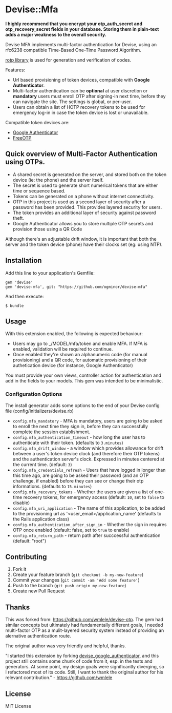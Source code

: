 # Devise::Mfa 

**I highly recommend that you encrypt your otp_auth_secret and otp_recovery_secret fields in your database. Storing them in plain-text adds a major weakness to the overall security.**

Devise MFA implements multi-factor authentication for Devise, using an rfc6238 compatible Time-Based One-Time Password Algorithm.

[rotp library](https://github.com/mdp/rotp) is used for generation and verification of codes.

Features:

* Url based provisioning of token devices, compatible with **Google Authenticator**.
* Multi-factor authentication can be **optional** at user discretion or **mandatory** users must enroll OTP after signing-in next time, before they can navigate the site. The settings is global, or per-user.
* Users can obtain a list of HOTP recovery tokens to be used for emergency log-in in case the token device is lost or unavailable.

Compatible token devices are:

* [Google Authenticator](https://code.google.com/p/google-authenticator/)
* [FreeOTP](https://fedorahosted.org/freeotp/)

## Quick overview of Multi-Factor Authentication using OTPs.

* A shared secret is generated on the server, and stored both on the token device (ie: the phone) and the server itself.
* The secret is used to generate short numerical tokens that are either time or sequence based.
* Tokens can be generated on a phone without internet connectivity.
* OTP in this project is used as a second layer of security after a password has been provided. This provides layered security for users.
* The token provides an additional layer of security against password theft.
* Google Authenticator allows you to store multiple OTP secrets and provision those using a QR Code

Although there's an adjustable drift window, it is important that both the server and the token device (phone) have their clocks set (eg: using NTP).

## Installation

Add this line to your application's Gemfile:

    gem 'devise'
    gem 'devise-mfa', git: "https://github.com/ogminor/devise-mfa"

And then execute:

    $ bundle

## Usage

With this extension enabled, the following is expected behaviour:

* Users may go to _/MODEL/mfa/token and enable MFA. If MFA is enabled, validation will be required to continue.
* Once enabled they're shown an alphanumeric code (for manual provisioning) and a QR code, for automatic provisioning of their authetication device (for instance, Google Authenticator)

You must provide your own views, controller action for authentication and add in the fields to your models. This gem was intended to be minimalistic.

### Configuration Options

The install generator adds some options to the end of your Devise config file (config/initializers/devise.rb)

* `config.mfa_mandatory` - MFA is mandatory, users are going to be asked to enroll the next time they sign in, before they can successfully complete the session establishment.
* `config.mfa_authentication_timeout` - how long the user has to authenticate with their token. (defaults to `3.minutes`)
* `config.mfa_drift_window` - a window which provides allowance for drift between a user's token device clock (and therefore their OTP tokens) and the authentication server's clock. Expressed in minutes centered at the current time. (default: `3`)
* `config.mfa_credentials_refresh` - Users that have logged in longer than this time ago, are going to be asked their password (and an OTP challenge, if enabled) before they can see or change their otp informations. (defaults to `15.minutes`)
* `config.mfa_recovery_tokens` - Whether the users are given a list of one-time recovery tokens, for emergency access (default: `10`, set to `false` to disable)
* `config.mfa_uri_application` - The name of this application, to be added to the provisioning url as '<user_email>/application_name' (defaults to the Rails application class)
* `config.mfa_authentication_after_sign_in` - Whether the sign in requires OTP once enabled (default: false, set to `true` to enable)
* `config.mfa_return_path` - return path after succcessful authentication (default: "root") 

## Contributing

1. Fork it
2. Create your feature branch (`git checkout -b my-new-feature`)
3. Commit your changes (`git commit -am 'Add some feature'`)
4. Push to the branch (`git push origin my-new-feature`)
5. Create new Pull Request

## Thanks

This was forked from: https://github.com/wmlele/devise-otp. The gem had similar concepts but ultimately had fundamentally different goals, I needed multi-factor OTP as a mulit-layered security system instead of providing an alernative authentication route. 

The original author was very friendly and helpful, thanks.

"I started this extension by forking [devise_google_authenticator](https://github.com/AsteriskLabs/devise_google_authenticator), and this project still contains some chunk of code from it, esp. in the tests and generators.
At some point, my design goals were significantly diverging, so I refactored most of its code. Still, I want to thank the original author for his relevant contribution." - https://github.com/wmlele

## License

MIT License
